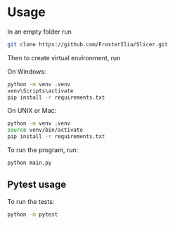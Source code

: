 # Usage

In an empty folder run
```bash
git clone https://github.com/FrosterIlia/Slicer.git
```
Then to create virtual environment, run <br/>

On Windows:
```bash
python -m venv .venv
venv\Scripts\activate
pip install -r requirements.txt
```

On UNIX or Mac:
```bash
python -m venv .venv
source venv/bin/activate
pip install -r requirements.txt
```

To run the program, run:
```bash
python main.py
```

## Pytest usage

To run the tests:
```bash
python -m pytest
```